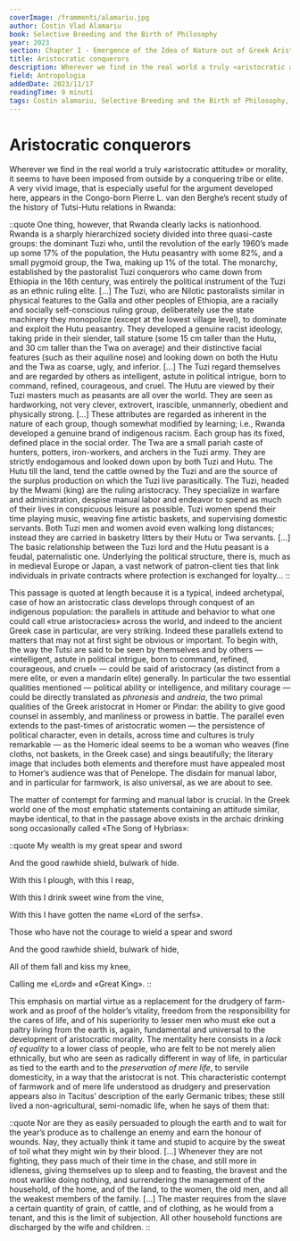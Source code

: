 ```yaml
---
coverImage: /frammenti/alamariu.jpg
author: Costin Vlad Alamariu
book: Selective Breeding and the Birth of Philosophy
year: 2023
section: Chapter I - Emergence of the Idea of Nature out of Greek Aristocratic Morality
title: Aristocratic conquerors 
description: Wherever we find in the real world a truly «aristocratic attitude» or morality, it seems to have been imposed from outside by a conquering tribe or elite. A very vivid image, that is especially useful for the argument
field: Antropologia
addedDate: 2023/11/17
readingTime: 9 minuti
tags: Costin alamariu, Selective Breeding and the Birth of Philosophy, antropologia, 2023, romania, tutsi, aristocratic conquerors
---
```


# Aristocratic conquerors  

Wherever we find in the real world a truly &laquo;aristocratic attitude&raquo; or morality, it seems to have been imposed from outside by a conquering tribe or elite. A very vivid image, that is especially useful for the argument developed here, appears in the Congo-born Pierre L. van den Berghe’s recent study of the history of Tutsi-Hutu relations in Rwanda:

::quote
One thing, however, that Rwanda clearly lacks is nationhood. Rwanda is a sharply hierarchized society divided into three quasi-caste groups: the dominant Tuzi who, until the revolution of the early 1960’s made up some 17% of the population, the Hutu peasantry with some 82%, and a small pygmoid group, the Twa, making up 1% of the total. The monarchy, established by the pastoralist Tuzi conquerors who came down from Ethiopia in the 16th century, was entirely the political instrument of the Tuzi as an ethnic ruling elite. \[...\] The Tuzi, who are Nilotic pastoralists similar in physical features to the Galla and other peoples of Ethiopia, are a racially and socially self-conscious ruling group, deliberately use the state machinery they monopolize (except at the lowest village level), to dominate and exploit the Hutu peasantry. They developed a genuine racist ideology, taking pride in their slender, tall stature (some 15 cm taller than the Hutu, and 30 cm taller than the Twa on average) and their distinctive facial features (such as their aquiline nose) and looking down on both the Hutu and the Twa as coarse, ugly, and inferior. \[...\] The Tuzi regard themselves and are regarded by others as intelligent, astute in political intrigue, born to command, refined, courageous, and cruel. The Hutu are viewed by their Tuzi masters much as peasants are all over the world. They are seen as hardworking, not very clever, extrovert, irascible, unmannerly, obedient and physically strong. \[...\] These attributes are regarded as inherent in the nature of each group, though somewhat modified by learning; i.e., Rwanda developed a genuine brand of indigenous racism. Each group has its fixed, defined place in the social order. The Twa are a small pariah caste of hunters, potters, iron-workers, and archers in the Tuzi army. They are strictly endogamous and looked down upon by both Tuzi and Hutu. The Hutu till the land, tend the cattle owned by the Tuzi and are the source of the surplus production on which the Tuzi live parasitically. The Tuzi, headed by the Mwami (king) are the ruling aristocracy. They specialize in warfare and administration, despise manual labor and endeavor to spend as much of their lives in conspicuous leisure as possible. Tuzi women spend their time playing music, weaving fine artistic baskets, and supervising domestic servants. Both Tuzi men and women avoid even walking long distances; instead they are carried in basketry litters by their Hutu or Twa servants. \[...\] The basic relationship between the Tuzi lord and the Hutu peasant is a feudal, paternalistic one. Underlying the political structure, there is, much as in medieval Europe or Japan, a vast network of patron-client ties that link individuals in private contracts where protection is exchanged for loyalty...
::

This passage is quoted at length because it is a typical, indeed archetypal, case of how an aristocratic class develops through conquest of an indigenous population: the parallels in attitude and behavior to what one could call &laquo;true aristocracies&raquo; across the world, and indeed to the ancient Greek case in particular, are very striking. Indeed these parallels extend to matters that may not at first sight be obvious or important. To begin with, the way the Tutsi are said to be seen by themselves and by others &mdash; &laquo;intelligent, astute in political intrigue, born to command, refined, courageous, and cruel&raquo; &mdash; could be said of aristocracy (as distinct from a mere elite, or even a mandarin elite) generally. In particular the two essential qualities mentioned &mdash; political ability or intelligence, and military courage &mdash; could be directly translated as *phronesis* and *andreia*, the two primal qualities of the Greek aristocrat in Homer or Pindar: the ability to give good counsel in assembly, and manliness or prowess in battle. The parallel even extends to the past-times of aristocratic women &mdash; the persistence of political character, even in details, across time and cultures is truly remarkable &mdash; as the Homeric ideal seems to be a woman who weaves (fine cloths, not baskets, in the Greek case) and sings beautifully; the literary image that includes both elements and therefore must have appealed most to Homer’s audience was that of Penelope. The disdain for manual labor, and in particular for farmwork, is also universal, as we are about to see.

The matter of contempt for farming and manual labor is crucial. In the Greek world one of the most emphatic statements containing an attitude similar, maybe identical, to that in the passage above exists in the archaic drinking song occasionally called &laquo;The Song of Hybrias&raquo;: 

::quote
My wealth is my great spear and sword

And the good rawhide shield, bulwark of hide.

With this I plough, with this I reap,

With this I drink sweet wine from the vine,

With this I have gotten the name &laquo;Lord of the serfs&raquo;.

Those who have not the courage to wield a spear and sword

And the good rawhide shield, bulwark of hide,

All of them fall and kiss my knee,

Calling me &laquo;Lord&raquo; and &laquo;Great King&raquo;.
::

This emphasis on martial virtue as a replacement for the drudgery of farm-work and as proof of the holder’s vitality, freedom from the responsibility for the cares of life, and of his superiority to lesser men who must eke out a paltry living from the earth is, again, fundamental and universal to the development of aristocratic morality. The mentality here consists in a *lack of equality* to a lower class of people, who are felt to be not merely alien ethnically, but who are seen as radically different in way of life, in particular as tied to the earth and to the *preservation of mere life*, to servile domesticity, in a way that the aristocrat is not. This characteristic contempt of farmwork and of mere life understood as drudgery and preservation appears also in Tacitus’ description of the early Germanic tribes; these still lived a non-agricultural, semi-nomadic life, when he says of them that:

::quote
Nor are they as easily persuaded to plough the earth and to wait for the year’s produce as to challenge an enemy and earn the honour of wounds. Nay, they actually think it tame and stupid to acquire by the sweat of toil what they might win by their blood. \[...\] Whenever they are not fighting, they pass much of their time in the chase, and still more in idleness, giving themselves up to sleep and to feasting, the bravest and the most warlike doing nothing, and surrendering the management of the household, of the home, and of the land, to the women, the old men, and all the weakest members of the family. \[...\] The master requires from the slave a certain quantity of grain, of cattle, and of clothing, as he would from a tenant, and this is the limit of subjection. All other household functions are discharged by the wife and children.
:: 
